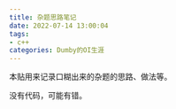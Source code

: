 ```yaml
---
title: 杂题思路笔记
date: 2022-07-14 13:00:04
tags:
- c++
categories: Dumby的OI生涯
---
```


本贴用来记录口糊出来的杂题的思路、做法等。

没有代码，可能有错。

<!--more-->

